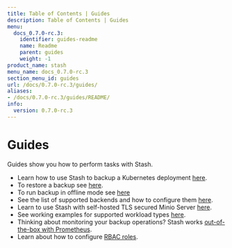 ```yaml
---
title: Table of Contents | Guides
description: Table of Contents | Guides
menu:
  docs_0.7.0-rc.3:
    identifier: guides-readme
    name: Readme
    parent: guides
    weight: -1
product_name: stash
menu_name: docs_0.7.0-rc.3
section_menu_id: guides
url: /docs/0.7.0-rc.3/guides/
aliases:
- /docs/0.7.0-rc.3/guides/README/
info:
  version: 0.7.0-rc.3
---
```


# Guides

Guides show you how to perform tasks with Stash.

- Learn how to use Stash to backup a Kubernetes deployment [here](/docs/0.7.0-rc.3/guides/backup).
- To restore a backup see [here](/docs/0.7.0-rc.3/guides/restore).
- To run backup in offline mode see [here](/docs/0.7.0-rc.3/guides/offline_backup)
- See the list of supported backends and how to configure them [here](/docs/0.7.0-rc.3/guides/backends).
- Learn to use Stash with self-hosted TLS secured Minio Server [here](/docs/0.7.0-rc.3/guides/minio_server).
- See working examples for supported workload types [here](/docs/0.7.0-rc.3/guides/workloads).
- Thinking about monitoring your backup operations? Stash works [out-of-the-box with Prometheus](/docs/0.7.0-rc.3/guides/monitoring).
- Learn about how to configure [RBAC roles](/docs/0.7.0-rc.3/guides/rbac).
